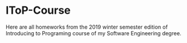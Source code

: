 # IToP-Course
Here are all homeworks from the 2019 winter semester edition of Introducing to Programing course of my Software Engineering degree.
